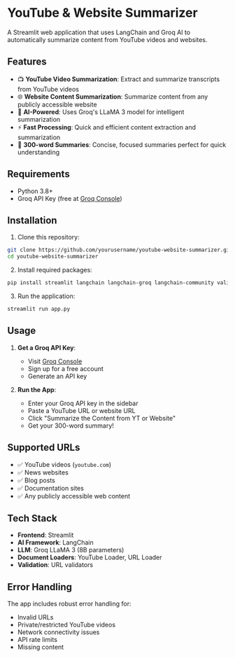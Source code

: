 # YouTube & Website Summarizer

A Streamlit web application that uses LangChain and Groq AI to automatically summarize content from YouTube videos and websites.

## Features

- 📺 **YouTube Video Summarization**: Extract and summarize transcripts from YouTube videos
- 🌐 **Website Content Summarization**: Summarize content from any publicly accessible website
- 🤖 **AI-Powered**: Uses Groq's LLaMA 3 model for intelligent summarization
- ⚡ **Fast Processing**: Quick and efficient content extraction and summarization
- 🎯 **300-word Summaries**: Concise, focused summaries perfect for quick understanding

## Requirements

- Python 3.8+
- Groq API Key (free at [Groq Console](https://console.groq.com/))

## Installation

1. Clone this repository:
```bash
git clone https://github.com/yourusername/youtube-website-summarizer.git
cd youtube-website-summarizer
```

2. Install required packages:
```bash
pip install streamlit langchain langchain-groq langchain-community validators youtube-transcript-api unstructured
```

3. Run the application:
```bash
streamlit run app.py
```

## Usage

1. **Get a Groq API Key**: 
   - Visit [Groq Console](https://console.groq.com/)
   - Sign up for a free account
   - Generate an API key

2. **Run the App**:
   - Enter your Groq API key in the sidebar
   - Paste a YouTube URL or website URL
   - Click "Summarize the Content from YT or Website"
   - Get your 300-word summary!

## Supported URLs

- ✅ YouTube videos (`youtube.com`)
- ✅ News websites
- ✅ Blog posts
- ✅ Documentation sites
- ✅ Any publicly accessible web content

## Tech Stack

- **Frontend**: Streamlit
- **AI Framework**: LangChain
- **LLM**: Groq LLaMA 3 (8B parameters)
- **Document Loaders**: YouTube Loader, URL Loader
- **Validation**: URL validators

## Error Handling

The app includes robust error handling for:
- Invalid URLs
- Private/restricted YouTube videos
- Network connectivity issues
- API rate limits
- Missing content
